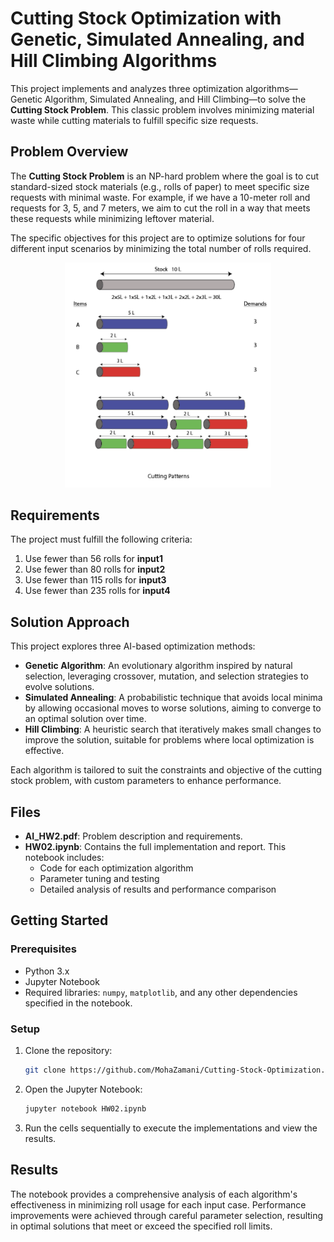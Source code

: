 # Cutting Stock Optimization with Genetic, Simulated Annealing, and Hill Climbing Algorithms

This project implements and analyzes three optimization algorithms—Genetic Algorithm, Simulated Annealing, and Hill Climbing—to solve the **Cutting Stock Problem**. This classic problem involves minimizing material waste while cutting materials to fulfill specific size requests.

## Problem Overview

The **Cutting Stock Problem** is an NP-hard problem where the goal is to cut standard-sized stock materials (e.g., rolls of paper) to meet specific size requests with minimal waste. For example, if we have a 10-meter roll and requests for 3, 5, and 7 meters, we aim to cut the roll in a way that meets these requests while minimizing leftover material.

The specific objectives for this project are to optimize solutions for four different input scenarios by minimizing the total number of rolls required.

<p align="center">
  <img src="./assets/Screenshot 1403-08-17 at 12.12.26.png" alt="drawing" width="330"/>
</p>

## Requirements

The project must fulfill the following criteria:

1. Use fewer than 56 rolls for **input1**
2. Use fewer than 80 rolls for **input2**
3. Use fewer than 115 rolls for **input3**
4. Use fewer than 235 rolls for **input4**

## Solution Approach

This project explores three AI-based optimization methods:

- **Genetic Algorithm**: An evolutionary algorithm inspired by natural selection, leveraging crossover, mutation, and selection strategies to evolve solutions.
- **Simulated Annealing**: A probabilistic technique that avoids local minima by allowing occasional moves to worse solutions, aiming to converge to an optimal solution over time.
- **Hill Climbing**: A heuristic search that iteratively makes small changes to improve the solution, suitable for problems where local optimization is effective.

Each algorithm is tailored to suit the constraints and objective of the cutting stock problem, with custom parameters to enhance performance.

## Files

- **AI_HW2.pdf**: Problem description and requirements.
- **HW02.ipynb**: Contains the full implementation and report. This notebook includes:
  - Code for each optimization algorithm
  - Parameter tuning and testing
  - Detailed analysis of results and performance comparison

## Getting Started

### Prerequisites

- Python 3.x
- Jupyter Notebook
- Required libraries: `numpy`, `matplotlib`, and any other dependencies specified in the notebook.

### Setup

1. Clone the repository:
   ```bash
   git clone https://github.com/MohaZamani/Cutting-Stock-Optimization.git
   ```
2. Open the Jupyter Notebook:
   ```bash
   jupyter notebook HW02.ipynb
   ```
3. Run the cells sequentially to execute the implementations and view the results.

## Results

The notebook provides a comprehensive analysis of each algorithm's effectiveness in minimizing roll usage for each input case. Performance improvements were achieved through careful parameter selection, resulting in optimal solutions that meet or exceed the specified roll limits.
